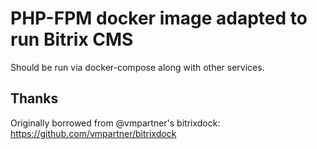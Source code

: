 # PHP-FPM docker image adapted to run Bitrix CMS

Should be run via docker-compose along with other services.

## Thanks

Originally borrowed from @vmpartner's bitrixdock: https://github.com/vmpartner/bitrixdock
